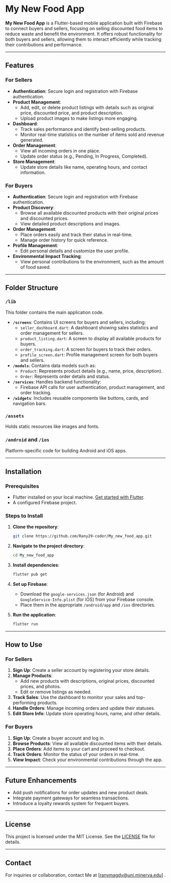 # My New Food App

**My New Food App** is a Flutter-based mobile application built with Firebase to connect buyers and sellers, focusing on selling discounted food items to reduce waste and benefit the environment. It offers robust functionality for both buyers and sellers, allowing them to interact efficiently while tracking their contributions and performance.

---

## Features

### For Sellers
- **Authentication**: Secure login and registration with Firebase authentication.
- **Product Management**: 
  - Add, edit, or delete product listings with details such as original price, discounted price, and product description.
  - Upload product images to make listings more engaging.
- **Dashboard**:
  - Track sales performance and identify best-selling products.
  - Monitor real-time statistics on the number of items sold and revenue generated.
- **Order Management**:
  - View all incoming orders in one place.
  - Update order status (e.g., Pending, In Progress, Completed).
- **Store Management**:
  - Update store details like name, operating hours, and contact information.

### For Buyers
- **Authentication**: Secure login and registration with Firebase authentication.
- **Product Discovery**:
  - Browse all available discounted products with their original prices and discounted prices.
  - View detailed product descriptions and images.
- **Order Management**:
  - Place orders easily and track their status in real-time.
  - Manage order history for quick reference.
- **Profile Management**:
  - Edit personal details and customize the user profile.
- **Environmental Impact Tracking**:
  - View personal contributions to the environment, such as the amount of food saved.

---

## Folder Structure

### `/lib`
This folder contains the main application code.
- **`/screens`**: Contains UI screens for buyers and sellers, including:
  - `seller_dashboard.dart`: A dashboard showing sales statistics and order management for sellers.
  - `product_listing.dart`: A screen to display all available products for buyers.
  - `order_tracking.dart`: A screen for buyers to track their orders.
  - `profile_screen.dart`: Profile management screen for both buyers and sellers.
- **`/models`**: Contains data models such as:
  - `Product`: Represents product details (e.g., name, price, description).
  - `Order`: Represents order details and status.
- **`/services`**: Handles backend functionality:
  - Firebase API calls for user authentication, product management, and order tracking.
- **`/widgets`**: Includes reusable components like buttons, cards, and navigation bars.

### `/assets`
Holds static resources like images and fonts.

### `/android` and `/ios`
Platform-specific code for building Android and iOS apps.

---

## Installation

### Prerequisites
- Flutter installed on your local machine. [Get started with Flutter](https://docs.flutter.dev/get-started/install).
- A configured Firebase project.

### Steps to Install
1. **Clone the repository**:
   ```bash
   git clone https://github.com/Rany29-coder/My_new_food_app.git
   ```
2. **Navigate to the project directory**:
   ```bash
   cd My_new_food_app
   ```
3. **Install dependencies**:
   ```bash
   flutter pub get
   ```
4. **Set up Firebase**:
   - Download the `google-services.json` (for Android) and `GoogleService-Info.plist` (for iOS) from your Firebase console.
   - Place them in the appropriate `/android/app` and `/ios` directories.

5. **Run the application**:
   ```bash
   flutter run
   ```

---

## How to Use

### For Sellers
1. **Sign Up**: Create a seller account by registering your store details.
2. **Manage Products**:
   - Add new products with descriptions, original prices, discounted prices, and photos.
   - Edit or remove listings as needed.
3. **Track Sales**: Use the dashboard to monitor your sales and top-performing products.
4. **Handle Orders**: Manage incoming orders and update their statuses.
5. **Edit Store Info**: Update store operating hours, name, and other details.

### For Buyers
1. **Sign Up**: Create a buyer account and log in.
2. **Browse Products**: View all available discounted items with their details.
3. **Place Orders**: Add items to your cart and proceed to checkout.
4. **Track Orders**: Monitor the status of your orders in real-time.
5. **View Impact**: Check your environmental contributions through the app.

---

## Future Enhancements
- Add push notifications for order updates and new product deals.
- Integrate payment gateways for seamless transactions.
- Introduce a loyalty rewards system for frequent buyers.

---

## License
This project is licensed under the MIT License. See the [LICENSE](LICENSE) file for details.

---

## Contact
For inquiries or collaboration, contact Me at [ranymagdy@uni.minerva.edu] .
```
